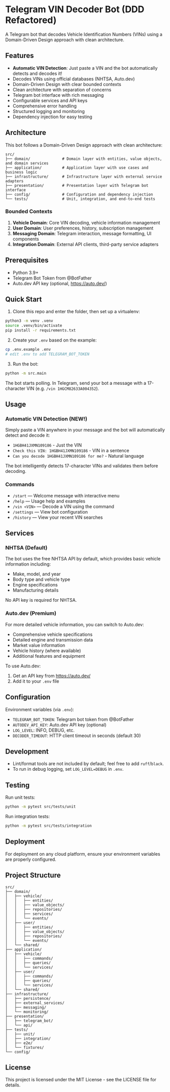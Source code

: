 # Telegram VIN Decoder Bot (DDD Refactored)

A Telegram bot that decodes Vehicle Identification Numbers (VINs) using a Domain-Driven Design approach with clean architecture.

## Features

- **Automatic VIN Detection**: Just paste a VIN and the bot automatically detects and decodes it!
- Decodes VINs using official databases (NHTSA, Auto.dev)
- Domain-Driven Design with clear bounded contexts
- Clean architecture with separation of concerns
- Telegram bot interface with rich messaging
- Configurable services and API keys
- Comprehensive error handling
- Structured logging and monitoring
- Dependency injection for easy testing

## Architecture

This bot follows a Domain-Driven Design approach with clean architecture:

```
src/
├── domain/              # Domain layer with entities, value objects, and domain services
├── application/         # Application layer with use cases and business logic
├── infrastructure/      # Infrastructure layer with external service adapters
├── presentation/        # Presentation layer with Telegram bot interface
├── config/              # Configuration and dependency injection
└── tests/               # Unit, integration, and end-to-end tests
```

### Bounded Contexts

1. **Vehicle Domain**: Core VIN decoding, vehicle information management
2. **User Domain**: User preferences, history, subscription management
3. **Messaging Domain**: Telegram interaction, message formatting, UI components
4. **Integration Domain**: External API clients, third-party service adapters

## Prerequisites

- Python 3.9+
- Telegram Bot Token from @BotFather
- Auto.dev API key (optional, https://auto.dev/)

## Quick Start

1. Clone this repo and enter the folder, then set up a virtualenv:

```bash
python3 -m venv .venv
source .venv/bin/activate
pip install -r requirements.txt
```

2. Create your `.env` based on the example:

```bash
cp .env.example .env
# edit .env to add TELEGRAM_BOT_TOKEN
```

3. Run the bot:

```bash
python -m src.main
```

The bot starts polling. In Telegram, send your bot a message with a 17-character VIN (e.g. `/vin 1HGCM82633A004352`).

## Usage

### Automatic VIN Detection (NEW!)
Simply paste a VIN anywhere in your message and the bot will automatically detect and decode it:
- `1HGBH41JXMN109186` - Just the VIN
- `Check this VIN: 1HGBH41JXMN109186` - VIN in a sentence
- `Can you decode 1HGBH41JXMN109186 for me?` - Natural language

The bot intelligently detects 17-character VINs and validates them before decoding.

### Commands

- `/start` — Welcome message with interactive menu
- `/help` — Usage help and examples
- `/vin <VIN>` — Decode a VIN using the command
- `/settings` — View bot configuration
- `/history` — View your recent VIN searches

## Services

### NHTSA (Default)
The bot uses the free NHTSA API by default, which provides basic vehicle information including:
- Make, model, and year
- Body type and vehicle type
- Engine specifications
- Manufacturing details

No API key is required for NHTSA.

### Auto.dev (Premium)
For more detailed vehicle information, you can switch to Auto.dev:
- Comprehensive vehicle specifications
- Detailed engine and transmission data
- Market value information
- Vehicle history (where available)
- Additional features and equipment

To use Auto.dev:
1. Get an API key from https://auto.dev/
2. Add it to your `.env` file

## Configuration

Environment variables (via `.env`):
- `TELEGRAM_BOT_TOKEN`: Telegram bot token from @BotFather
- `AUTODEV_API_KEY`: Auto.dev API key (optional)
- `LOG_LEVEL`: INFO, DEBUG, etc.
- `DECODER_TIMEOUT`: HTTP client timeout in seconds (default 30)

## Development

- Lint/format tools are not included by default; feel free to add `ruff`/`black`.
- To run in debug logging, set `LOG_LEVEL=DEBUG` in `.env`.

## Testing

Run unit tests:
```bash
python -m pytest src/tests/unit
```

Run integration tests:
```bash
python -m pytest src/tests/integration
```

## Deployment

For deployment on any cloud platform, ensure your environment variables are properly configured.

## Project Structure

```
src/
├── domain/
│   ├── vehicle/
│   │   ├── entities/
│   │   ├── value_objects/
│   │   ├── repositories/
│   │   ├── services/
│   │   └── events/
│   ├── user/
│   │   ├── entities/
│   │   ├── value_objects/
│   │   ├── repositories/
│   │   └── events/
│   └── shared/
├── application/
│   ├── vehicle/
│   │   ├── commands/
│   │   ├── queries/
│   │   └── services/
│   ├── user/
│   │   ├── commands/
│   │   ├── queries/
│   │   └── services/
│   └── shared/
├── infrastructure/
│   ├── persistence/
│   ├── external_services/
│   ├── messaging/
│   └── monitoring/
├── presentation/
│   ├── telegram_bot/
│   └── api/
├── tests/
│   ├── unit/
│   ├── integration/
│   ├── e2e/
│   └── fixtures/
└── config/
```

## License

This project is licensed under the MIT License - see the LICENSE file for details.